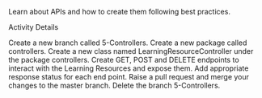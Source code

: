 Learn about APIs and how to create them following best practices.

Activity Details

Create a new branch called 5-Controllers.
Create a new package called controllers.
Create a new class named LearningResourceController under the package controllers.
Create GET, POST and DELETE endpoints to interact with the Learning Resources and expose them.
Add appropriate response status for each end point.
Raise a pull request and merge your changes to the master branch.
Delete the branch 5-Controllers.